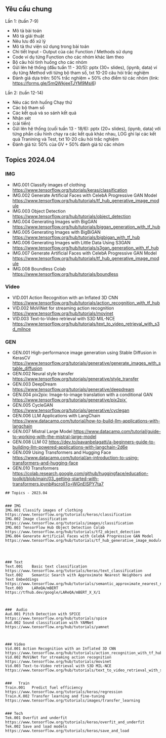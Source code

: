 ## Yêu cầu chung
Lần 1: (tuần 7-9)
- Mô tả bài toán
- Mô tả giải thuật
- Nêu lưu đồ xử lý
- Mô tả thư viện sử dụng trong bài toán
- Chi tiết Input - Output của các Function / Methods sử dụng
- Code ví dụ từng Function cho các nhóm khác làm theo
- Bộ câu hỏi tình huống cho các nhóm
- Gửi lên hệ thống (đầu tuần 11 - 30/5):  pptx (30+ slides), (ipynb, data) ví dụ từng Method với từng bộ tham số, txt 10-20 câu hỏi trắc nghiệm  
- Đánh giá dựa trên: 50% trắc nghiệm  + 50% cho điểm từ các nhóm 
(link:  https://forms.gle/5mQWkjeeTJYM9Msj6) 


Lần 2: (tuần 12-14)
- Nêu các tình huống Chạy thử
- Các bộ tham số
- Các kết quả và so sánh kết quả 
- Nhận xét 
- (cải tiến)
- Gửi lên hệ thống (cuối tuần 13 - 18/6):  pptx (20+ slides), (ipynb, data) với từng phần cấu hình chạy ra các kết quả khác nhau, LOG ghi lại các kết quả Tranining và Test, txt 10-20 câu hỏi trắc nghiệm  
- Đánh giá từ: 50% của GV + 50% đánh giá từ các nhóm 


## Topics 2024.04

### IMG		
- IMG.001	Classify images of clothing	https://www.tensorflow.org/tutorials/keras/classification   
- IMG.002	Generate Artificial Faces with CelebA Progressive GAN Model	https://www.tensorflow.org/hub/tutorials/tf_hub_generative_image_module  
- IMG.003	Object Detection 	https://www.tensorflow.org/hub/tutorials/object_detection  
- IMG.004	Generating Images with BigGAN	https://www.tensorflow.org/hub/tutorials/biggan_generation_with_tf_hub  
- IMG.005	Generating Images with BigBiGAN	https://www.tensorflow.org/hub/tutorials/bigbigan_with_tf_hub  
- IMG.006	Generating Images with Little Data Using S3GAN	https://www.tensorflow.org/hub/tutorials/s3gan_generation_with_tf_hub  
- IMG.007	Generate Artificial Faces with CelebA Progressive GAN Model 	https://www.tensorflow.org/hub/tutorials/tf_hub_generative_image_module  
- IMG.008	Boundless Colab	https://www.tensorflow.org/hub/tutorials/boundless  
		
### Video		
- VID.001	Action Recognition with an Inflated 3D CNN	https://www.tensorflow.org/hub/tutorials/action_recognition_with_tf_hub  
- VID.002	MoViNet for streaming action recognition	https://www.tensorflow.org/hub/tutorials/movinet  
- VID.003	Text-to-Video retrieval with S3D MIL-NCE	https://www.tensorflow.org/hub/tutorials/text_to_video_retrieval_with_s3d_milnce  
		
		
### GEN		
- GEN.001	High-performance image generation using Stable Diffusion in KerasCV	https://www.tensorflow.org/tutorials/generative/generate_images_with_stable_diffusion  
- GEN.002	Neural style transfer	https://www.tensorflow.org/tutorials/generative/style_transfer  
- GEN.003	DeepDream	https://www.tensorflow.org/tutorials/generative/deepdream  
- GEN.004	pix2pix: Image-to-image translation with a conditional GAN 	https://www.tensorflow.org/tutorials/generative/pix2pix`  
- GEN.005	CycleGAN	https://www.tensorflow.org/tutorials/generative/cyclegan  
- GEN.006	LLM Applications with LangChain 	https://www.datacamp.com/tutorial/how-to-build-llm-applications-with-langchain  
- GEN.007	Mistral Large Model	https://www.datacamp.com/tutorial/guide-to-working-with-the-mistral-large-model  
- GEN.008	LLM 02	https://dev.to/pavanbelagatti/a-beginners-guide-to-building-llm-powered-applications-with-langchain-2d6e  
- GEN.009	Using Transformers and Hugging Face	https://www.datacamp.com/tutorial/an-introduction-to-using-transformers-and-hugging-face  
- GEN.010	Transformers	https://colab.research.google.com/github/huggingface/education-toolkit/blob/main/03_getting-started-with-transformers.ipynb#scrollTo=WGnElSPY7ta7    


``` OLDs
## Topics - 2023.04


### IMG	  	  
IMG.001	Classify images of clothing	https://www.tensorflow.org/tutorials/keras/classification   
IMG.002	Image classification	https://www.tensorflow.org/tutorials/images/classification  
IMG.003	TensorFlow Hub Object Detection Colab	https://www.tensorflow.org/hub/tutorials/tf2_object_detection  
IMG.004	Generate Artificial Faces with CelebA Progressive GAN Model	https://www.tensorflow.org/hub/tutorials/tf_hub_generative_image_module  
		
		
		
		
### Text	    	
Text.001	Basic text classification	https://www.tensorflow.org/tutorials/keras/text_classification  
Text.002	Semantic Search with Approximate Nearest Neighbors and Text Embeddings	  https://www.tensorflow.org/hub/tutorials/semantic_approximate_nearest_neighbors  
Text.003	LAReQA/mBERT	https://tfhub.dev/google/LAReQA/mBERT_X_X/1  
		
		
		
###  Audio	  	  
Aud.001	Pitch Detection with SPICE	https://www.tensorflow.org/hub/tutorials/spice  
Aud.002	Sound classification with YAMNet	https://www.tensorflow.org/hub/tutorials/yamnet  
		
		
		
### Video	    	
Vid.001	Action Recognition with an Inflated 3D CNN	https://www.tensorflow.org/hub/tutorials/action_recognition_with_tf_hub  
Vid.002	MoViNet for streaming action recognition	https://www.tensorflow.org/hub/tutorials/movinet  
Vid.003	Text-to-Video retrieval with S3D MIL-NCE	https://www.tensorflow.org/hub/tutorials/text_to_video_retrieval_with_s3d_milnce  
		
		
###   Train	 	  
Train.001	Predict fuel efficiency	https://www.tensorflow.org/tutorials/keras/regression  
Train.K.002	Transfer learning and fine-tuning	https://www.tensorflow.org/tutorials/images/transfer_learning  
		
		
### Tech  	  	
Tek.001	Overfit and underfit	https://www.tensorflow.org/tutorials/keras/overfit_and_underfit  
Tek.002	Save and load models	https://www.tensorflow.org/tutorials/keras/save_and_load    

```
